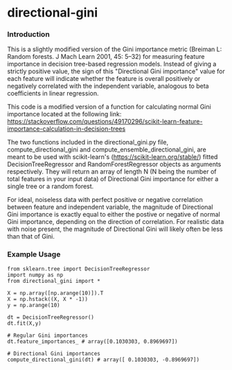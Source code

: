 # directional-gini
### Introduction
This is a slightly modified version of the Gini importance metric (Breiman L: Random forests. J Mach Learn 2001, 45: 5–32) for measuring feature importance in decision tree-based regression models. Instead of giving a strictly positive value, the sign of this "Directional Gini importance" value for each feature will indicate whether the feature is overall positively or negatively correlated with the independent variable, analogous to beta coefficients in linear regression. 

This code is a modified version of a function for calculating normal Gini importance located at the following link: 
https://stackoverflow.com/questions/49170296/scikit-learn-feature-importance-calculation-in-decision-trees


The two functions included in the directional_gini.py file, compute_directional_gini and compute_ensemble_directional_gini, are meant to be used with scikit-learn's (https://scikit-learn.org/stable/) fitted DecisionTreeRegressor and RandomForestRegressor objects as arguments respectively. They will return an array of length N (N being the number of total features in your input data) of Directional Gini importance for either a single tree or a random forest.


For ideal, noiseless data with perfect positive or negative correlation between feature and independent variable, the magnitude of Directional Gini importance is exactly equal to either the postive or negative of normal Gini importance, depending on the direction of correlation. For realistic data with noise present, the magnitude of Directional Gini will likely often be less than that of Gini.

### Example Usage
```
from sklearn.tree import DecisionTreeRegressor
import numpy as np
from directional_gini import *

X = np.array([np.arange(10)]).T
X = np.hstack((X, X * -1))
y = np.arange(10)

dt = DecisionTreeRegressor()
dt.fit(X,y)

# Regular Gini importances
dt.feature_importances_ # array([0.1030303, 0.8969697])

# Directional Gini importances
compute_directional_gini(dt) # array([ 0.1030303, -0.8969697])
```



